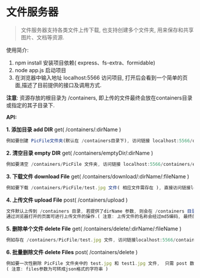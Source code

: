 # 文件服务器

> 文件服务器支持各类文件上传下载, 也支持创建多个文件夹, 用来保存和共享图片、文档等资源.

使用简介:
1. npm install 安装项目依赖( express、fs-extra、formidable)
2. node app.js 启动项目
3. 在浏览器中输入地址 localhost:5566 访问项目, 打开后会看到一个简单的页面,描述了目前提供的接口及调用方式.

**注意**: 资源存放的根目录为 /containers, 即上传的文件最终会放在containers目录或指定的其子目录下.

**API:**

**1. 添加目录
add DIR** get( /containers/:dirName )
``` javascript
例如要创建 PicFile文件夹(默认在 /containers目录下), 访问链接 localhost:5566/containers/PicFile 即可创建
```

**2. 清空目录
empty DIR** get( /containers/emptyDir/:dirName )
``` javascript
例如要清空 /containers/PicFile 文件夹, 访问链接 localhost:5566/containers/emptyDir/PicFile 即可
```

**3. 下载文件
download File** get( /containers/download/:dirName/:fileName  )
``` javascript
例如要下载 /containers/PicFile/test.jpg 文件( 相应文件需存在 ), 直接访问链接localhost:5566/containers/download/PicFile/test.jpg 即可下载
```

**4. 上传文件
upload File** post( /containers/upload )
``` javascript
文件默认上传到 /containers 目录, 若提供了dirName 参数, 则会在 /containers 目录中查找( 未找到则创建 )此文件夹, 并将上传的文件移动到此文件夹中.
通过浏览器打开的页面可进行上传文件的操作.( 注意: 上传文件的名称会经过md5编码, 最终的文件名可能和用户本地的文件名不一致 )
```

**5. 删除单个文件
delete File** get( /containers/delete/:dirName/:fileName )
``` javascript
例如存在 /containers/PicFile/test.jpg 文件, 访问链接localhost:5566/containers/delete/PicFile/test.jpg 即可删除test.jpg文件
```

**6. 批量删除文件
delete Files** post( /containers/delete )
``` javascript
例如要一次性删除 PicFile 文件夹中的 test.jpg 和 test1.jpg 文件,  只需 post 数据 { "dirName":"PicFile", "files":" ['test.jpg','test1.jpg'] " } 到 localhost:5566/containers/delete 即可删除.
( 注意: files参数为可转成json格式的字符串 )
```